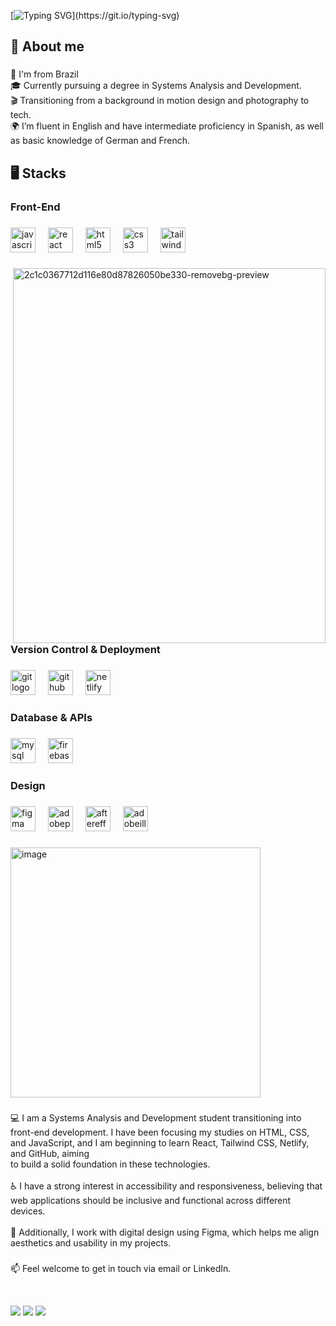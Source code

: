 

[![Typing SVG](https://readme-typing-svg.herokuapp.com?font=Press+Start+2P&duration=3000&pause=1000&color=9300FF&vCenter=true&width=835&lines=Hi%2C+my+name+is+Khai+Luca!;I'm+a+Front-End+Development+Student.;Welcome+to+my+GitHub!)](https://git.io/typing-svg)

###

<h2 align="left">👤 About me</h2>

###

<p align="left">📍 I'm from Brazil<br>🎓 Currently pursuing a degree in Systems Analysis and Development.<br>🎬 Transitioning from a background in motion design and photography to tech.<br>🌍  I’m fluent in English and have intermediate proficiency in Spanish, as well as basic knowledge of German and French.</p>

###

<h2 align="left">🖥 Stacks</h2>

###

<h3 align="left">Front-End</h3>

###

<div align="left">
  <img src="https://cdn.jsdelivr.net/gh/devicons/devicon/icons/javascript/javascript-original.svg" height="40" alt="javascript logo"  />
  <img width="12" />
  <img src="https://cdn.jsdelivr.net/gh/devicons/devicon/icons/react/react-original.svg" height="40" alt="react logo"  />
  <img width="12" />
  <img src="https://cdn.jsdelivr.net/gh/devicons/devicon/icons/html5/html5-original.svg" height="40" alt="html5 logo"  />
  <img width="12" />
  <img src="https://cdn.jsdelivr.net/gh/devicons/devicon/icons/css3/css3-original.svg" height="40" alt="css3 logo"  />
  <img width="12" />
  <img src="https://cdn.simpleicons.org/tailwindcss/06B6D4" height="40" alt="tailwindcss logo"  />
</div>

###

<img align="right" width="500" height="600" alt="2c1c0367712d116e80d87826050be330-removebg-preview" src="https://user-images.githubusercontent.com/74038190/225813708-98b745f2-7d22-48cf-9150-083f1b00d6c9.gif" />

###

<h3 align="left">Version Control & Deployment</h3>

###

<div align="left">
  <img src="https://skillicons.dev/icons?i=git" height="40" alt="git logo"  />
  <img width="12" />
  <img src="https://skillicons.dev/icons?i=github" height="40" alt="github logo"  />
  <img width="12" />
  <img src="https://skillicons.dev/icons?i=netlify" height="40" alt="netlify logo"  />
</div>

###

<h3 align="left">Database & APIs</h3>

###

<div align="left">
  <img src="https://cdn.jsdelivr.net/gh/devicons/devicon/icons/mysql/mysql-original.svg" height="40" alt="mysql logo"  />
  <img width="12" />
  <img src="https://cdn.jsdelivr.net/gh/devicons/devicon/icons/firebase/firebase-plain.svg" height="40" alt="firebase logo"  />
</div>

###

<h3 align="left">Design</h3>

###


<div align="left">
  <img src="https://cdn.jsdelivr.net/gh/devicons/devicon/icons/figma/figma-original.svg" height="40" alt="figma logo"  />
  <img width="12" />
  <img src="https://skillicons.dev/icons?i=ps" height="40" alt="adobephotoshop logo"  />
  <img width="12" />
  <img src="https://cdn.jsdelivr.net/gh/devicons/devicon/icons/aftereffects/aftereffects-original.svg" height="40" alt="aftereffects logo"  />
  <img width="12" />
  <img src="https://skillicons.dev/icons?i=ai" height="40" alt="adobeillustrator logo"  />
</div>

###

<img width="400" height="400" alt="image" src="https://user-images.githubusercontent.com/74038190/212284115-f47cd8ff-2ffb-4b04-b5bf-4d1c14c0247f.gif" />

###

<p align="left"> 💻 I am a Systems Analysis and Development student transitioning into front-end development. I have been focusing my studies on HTML, CSS, and JavaScript, and I am beginning to learn React, Tailwind CSS, Netlify, and GitHub, aiming<br> to build a solid foundation in these technologies.<br><br> ♿ I have a strong interest in accessibility and responsiveness, believing that web applications should be inclusive and functional across different devices.<br><br> 🎨 Additionally, I work with digital design using Figma, which helps me align aesthetics and usability in my projects.</p>

###


<p align="left">📫 Feel welcome to get in touch via email or LinkedIn.</p>

<br clear="both">

<a href="https://www.linkedin.com/in/khailuca/" target="_blank" style="text-decoration: none;"><img src="https://img.shields.io/badge/-LinkedIn-4B0082?style=for-the-badge&logo=linkedin&logoColor=fff" target="_blank"></a>
<a href="https://x.com/khailucadev" style="text-decoration: none;">
  <img src="https://img.shields.io/badge/-Twitter-4B0082?style=for-the-badge&logo=x&logoColor=fff" target="_blank"></a>
<a href="mailto:khailucadev@gmail.com" style="text-decoration: none;">
<img src="https://img.shields.io/badge/-Gmail-4B0082?style=for-the-badge&logo=gmail&logoColor=fff" target="_blank"></a>

###

